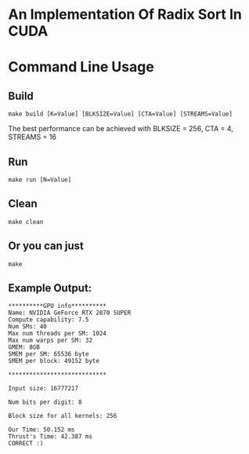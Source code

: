 # An Implementation Of Radix Sort In CUDA

# Command Line Usage
## Build
```
make build [K=Value] [BLKSIZE=Value] [CTA=Value] [STREAMS=Value]
```

The best performance can be achieved with BLKSIZE = 256, CTA = 4, STREAMS = 16
## Run
```
make run [N=Value]
```
## Clean
```
make clean
```
## Or you can just
```
make
```
## Example Output:
```
**********GPU info**********
Name: NVIDIA GeForce RTX 2070 SUPER
Compute capability: 7.5
Num SMs: 40
Max num threads per SM: 1024
Max num warps per SM: 32
GMEM: 8GB
SMEM per SM: 65536 byte
SMEM per block: 49152 byte

****************************

Input size: 16777217

Num bits per digit: 8

Block size for all kernels: 256

Our Time: 50.152 ms
Thrust's Time: 42.387 ms
CORRECT :)
```

